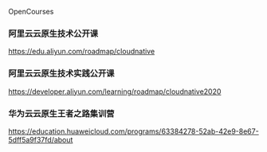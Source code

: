 OpenCourses

### 阿里云云原生技术公开课
https://edu.aliyun.com/roadmap/cloudnative

### 阿里云云原生技术实践公开课
https://developer.aliyun.com/learning/roadmap/cloudnative2020

### 华为云云原生王者之路集训营
https://education.huaweicloud.com/programs/63384278-52ab-42e9-8e67-5dff5a9f37fd/about
